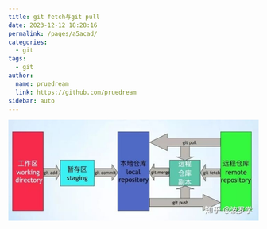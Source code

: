 ```yaml
---
title: git fetch与git pull
date: 2023-12-12 18:28:16
permalink: /pages/a5acad/
categories: 
  - git
tags: 
  - git
author: 
  name: pruedream
  link: https://github.com/pruedream
sidebar: auto
---
```

![img](https://raw.githubusercontent.com/pruedream/PictureBed/main/image/13318-20210531193612440-294997797.png)


